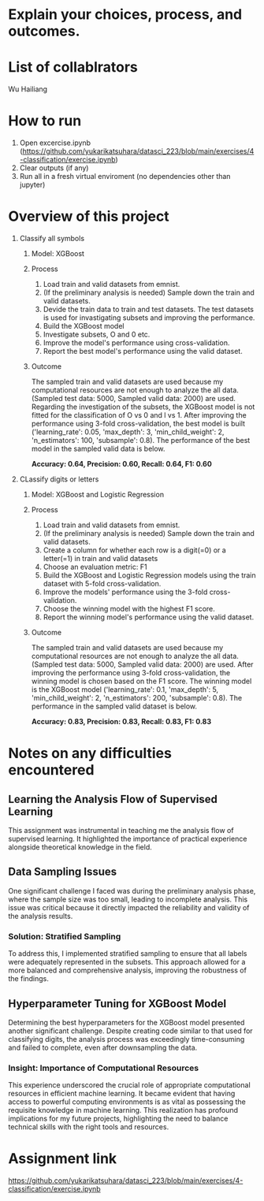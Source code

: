 # Explain your choices, process, and outcomes.
# List of collablrators
Wu Hailiang

# How to run
1. Open excercise.ipynb (https://github.com/yukarikatsuhara/datasci_223/blob/main/exercises/4-classification/exercise.ipynb)
2. Clear outputs (if any)
3. Run all in a fresh virtual enviroment (no dependencies other than jupyter)

# Overview of this project
1. Classify all symbols
    1. Model: XGBoost
    2. Process
        1. Load train and valid datasets from emnist.
        2. (If the preliminary analysis is needed) Sample down the train and valid datasets.
        3. Devide the train data to train and test datasets. The test datasets is used for invastigating subsets and improving the performance.
        4. Build the XGBoost model
        5. Investigate subsets, O and 0 etc.
        6. Improve the model's performance using cross-validation.
        7. Report the best model's performance using the valid dataset.
    3. Outcome

       The sampled train and valid datasets are used because my computational resources are not enough to analyze the all data. (Sampled test data: 5000, Sampled valid data: 2000) are used. Regarding the investigation of the subsets, the XGBoost model is not fitted for the classification of O vs 0 and l vs 1. After improving the performance using 3-fold cross-validation, the best model is built ('learning_rate': 0.05, 'max_depth': 3, 'min_child_weight': 2, 'n_estimators': 100, 'subsample': 0.8). The performance of the best model in the sampled valid data is below.

       **Accuracy: 0.64, Precision: 0.60, Recall: 0.64, F1: 0.60**

2. CLassify digits or letters
    1. Model: XGBoost and Logistic Regression
    2. Process
        1. Load train and valid datasets from emnist.
        2. (If the preliminary analysis is needed) Sample down the train and valid datasets.
        3. Create a column for whether each row is a digit(=0) or a letter(=1) in train and valid datasets
        3. Choose an evaluation metric: F1
        4. Build the XGBoost and Logistic Regression models using the train dataset with 5-fold cross-validation.
        5. Improve the models' performance using the 3-fold cross-validation.
        6. Choose the winning model with the highest F1 score.
        7. Report the winning model's performance using the valid dataset.
    3. Outcome

       The sampled train and valid datasets are used because my computational resources are not enough to analyze the all data. (Sampled test data: 5000, Sampled valid data: 2000) are used. After improving the performance using 3-fold cross-validation, the winning model is chosen based on the F1 score. The winning model is the XGBoost model ('learning_rate': 0.1, 'max_depth': 5, 'min_child_weight': 2, 'n_estimators': 200, 'subsample': 0.8). The performance in the sampled valid dataset is below.

       **Accuracy: 0.83, Precision: 0.83, Recall: 0.83, F1: 0.83**

# Notes on any difficulties encountered
## Learning the Analysis Flow of Supervised Learning
This assignment was instrumental in teaching me the analysis flow of supervised learning. It highlighted the importance of practical experience alongside theoretical knowledge in the field.

## Data Sampling Issues
One significant challenge I faced was during the preliminary analysis phase, where the sample size was too small, leading to incomplete analysis. This issue was critical because it directly impacted the reliability and validity of the analysis results.

### Solution: Stratified Sampling
To address this, I implemented stratified sampling to ensure that all labels were adequately represented in the subsets. This approach allowed for a more balanced and comprehensive analysis, improving the robustness of the findings.

## Hyperparameter Tuning for XGBoost Model
Determining the best hyperparameters for the XGBoost model presented another significant challenge. Despite creating code similar to that used for classifying digits, the analysis process was exceedingly time-consuming and failed to complete, even after downsampling the data.

### Insight: Importance of Computational Resources
This experience underscored the crucial role of appropriate computational resources in efficient machine learning. It became evident that having access to powerful computing environments is as vital as possessing the requisite knowledge in machine learning. This realization has profound implications for my future projects, highlighting the need to balance technical skills with the right tools and resources.

# Assignment link
https://github.com/yukarikatsuhara/datasci_223/blob/main/exercises/4-classification/exercise.ipynb

